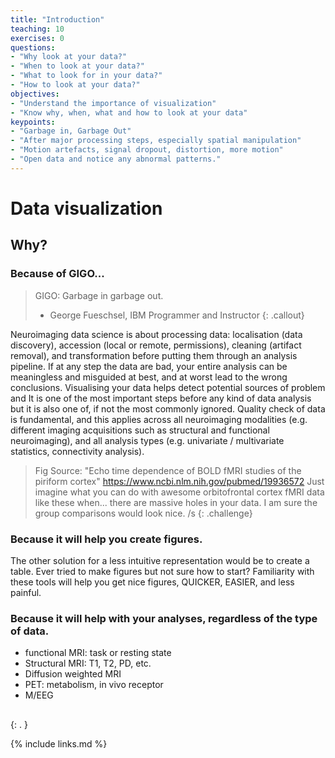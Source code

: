```yaml
---
title: "Introduction"
teaching: 10
exercises: 0
questions:
- "Why look at your data?"
- "When to look at your data?"
- "What to look for in your data?"
- "How to look at your data?"
objectives:
- "Understand the importance of visualization"
- "Know why, when, what and how to look at your data"
keypoints:
- "Garbage in, Garbage Out"
- "After major processing steps, especially spatial manipulation"
- "Motion artefacts, signal dropout, distortion, more motion" 
- "Open data and notice any abnormal patterns."
---
```


# Data visualization


## Why? 

### Because of GIGO...
> GIGO: Garbage in garbage out. 
> - George Fueschsel, IBM Programmer and Instructor
{: .callout}

Neuroimaging data science is about processing data: localisation (data discovery), accession (local or remote, permissions), cleaning (artifact removal), and transformation before putting them through an analysis pipeline. If at any step the data are bad, your entire analysis can be meaningless and misguided at best, and at worst lead to the wrong conclusions. Visualising your data helps detect potential sources of problem and 
It is one of the most important steps before any kind of data analysis but it is also one of, if not the most commonly ignored.
Quality check of data is fundamental, and this applies across all neuroimaging modalities (e.g. different imaging acquisitions such as structural and functional neuroimaging), and all analysis types (e.g. univariate / multivariate statistics, connectivity analysis). 

> Fig 
> Source: "Echo time dependence of BOLD fMRI studies of the piriform cortex" https://www.ncbi.nlm.nih.gov/pubmed/19936572
> Just imagine what you can do with awesome orbitofrontal cortex fMRI data like these when... there are massive holes in your data. I am sure the group comparisons would look nice.  /s
{: .challenge}

### Because it will help you create figures.

The other solution for a less intuitive representation would be to create a table. 
Ever tried to make figures but not sure how to start? Familiarity with these tools will help you get nice figures, QUICKER, EASIER, and less painful.
 
### Because it will help with your analyses, regardless of the type of data. 

* functional MRI: task or resting state 
* Structural MRI: T1, T2, PD, etc.
* Diffusion weighted MRI
* PET: metabolism, in vivo receptor
* M/EEG


##  

###  

{: . } 

{% include links.md %}

